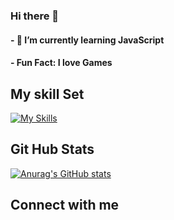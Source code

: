 ### Hi there 👋

#### - 🌱 I’m currently learning JavaScript
#### -  Fun Fact: I love Games

## My skill Set
[![My Skills](https://skills.thijs.gg/icons?i=c#,c++,git)](https://skills.thijs.gg)

## Git Hub Stats
[![Anurag's GitHub stats](https://github-readme-stats.vercel.app/api?username=FrostPowerX&theme=cobalt)](https://github.com/anuraghazra/github-readme-stats)

## Connect with me

<!--
**FrostPowerX/FrostPowerX** is a ✨ _special_ ✨ repository because its `README.md` (this file) appears on your GitHub profile.

Here are some ideas to get you started:

- 🔭 I’m currently working on ...
- 🌱 I’m currently learning ...
- 👯 I’m looking to collaborate on ...
- 🤔 I’m looking for help with ...
- 💬 Ask me about ...
- 📫 How to reach me: ...
- 😄 Pronouns: ...
- ⚡ Fun fact: ...
-->
